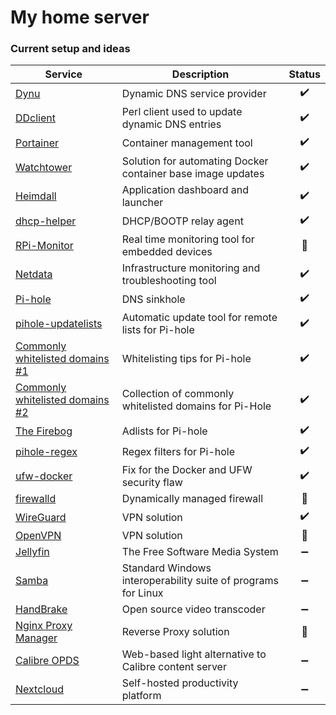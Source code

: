 # My home server
### Current setup and ideas

Service | Description | Status
--- | --- | :---:
[Dynu](https://www.dynu.com) | Dynamic DNS service provider | :heavy_check_mark:
[DDclient](https://github.com/ddclient/ddclient) | Perl client used to update dynamic DNS entries | :heavy_check_mark:
[Portainer](https://www.portainer.io) | Container management tool | :heavy_check_mark:
[Watchtower](https://containrrr.dev/watchtower/) | Solution for automating Docker container base image updates | :heavy_check_mark:
[Heimdall](https://heimdall.site) | Application dashboard and launcher | :heavy_check_mark:
[dhcp-helper](http://manpages.ubuntu.com/manpages/xenial/man8/dhcp-helper.8.html) | DHCP/BOOTP relay agent | :heavy_check_mark:
[RPi-Monitor](https://github.com/XavierBerger/RPi-Monitor) | Real time monitoring tool for embedded devices | :memo:
[Netdata](https://www.netdata.cloud) | Infrastructure monitoring and troubleshooting tool | :heavy_check_mark:
[Pi-hole](https://pi-hole.net) | DNS sinkhole | :heavy_check_mark:
[pihole-updatelists](https://github.com/jacklul/pihole-updatelists) | Automatic update tool for remote lists for Pi-hole | :heavy_check_mark:
[Commonly whitelisted domains #1](https://discourse.pi-hole.net/t/commonly-whitelisted-domains/212) | Whitelisting tips for Pi-hole | :heavy_check_mark:
[Commonly whitelisted domains #2](https://github.com/anudeepND/whitelist) | Collection of commonly whitelisted domains for Pi-Hole | :heavy_check_mark:
[The Firebog](https://firebog.net) | Adlists for Pi-hole | :heavy_check_mark:
[pihole-regex](https://github.com/mmotti/pihole-regex) | Regex filters for Pi-hole | :heavy_check_mark:
[ufw-docker](https://github.com/chaifeng/ufw-docker) | Fix for the Docker and UFW security flaw | :heavy_check_mark:
[firewalld](https://firewalld.org) | Dynamically managed firewall | :memo:
[WireGuard](https://www.wireguard.com) | VPN solution | :heavy_check_mark:
[OpenVPN](https://openvpn.net) | VPN solution | :memo:
[Jellyfin](https://jellyfin.org) | The Free Software Media System | :heavy_minus_sign:
[Samba](https://www.samba.org) | Standard Windows interoperability suite of programs for Linux | :heavy_minus_sign:
[HandBrake](https://handbrake.fr) | Open source video transcoder | :heavy_minus_sign:
[Nginx Proxy Manager](https://nginxproxymanager.com) | Reverse Proxy solution | :memo:
[Calibre OPDS](https://blog.slucas.fr/projects/calibre-opds-php-server/) | Web-based light alternative to Calibre content server | :heavy_minus_sign:
[Nextcloud](https://nextcloud.com) | Self-hosted productivity platform | :heavy_minus_sign:
